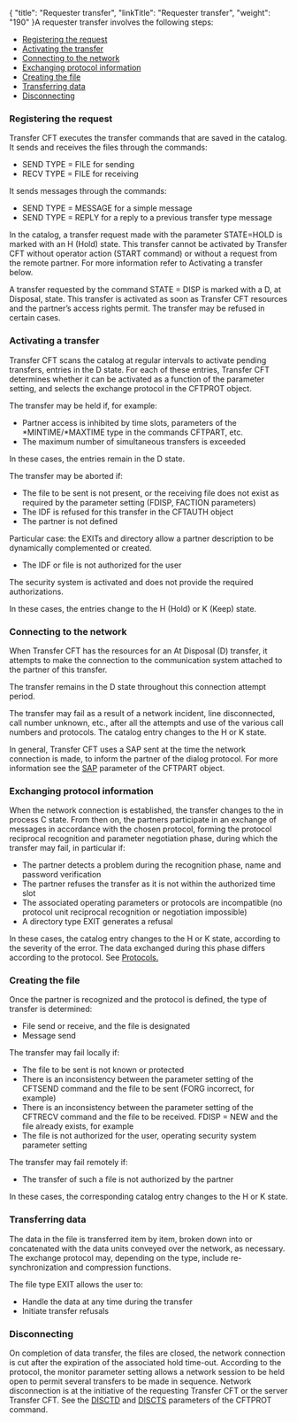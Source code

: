 {
    "title": "Requester  transfer",
    "linkTitle": "Requester transfer",
    "weight": "190"
}A requester transfer involves the following steps:

-   [Registering
    the request](#Registering_the_request)
-   [Activating
    the transfer](#Activating_a_transfer)
-   [Connecting
    to the network](#Connecting_to_the_network)
-   [Exchanging
    protocol information](#Exchanging_protocol_information)
-   [Creating
    the file](#Creating_the_file)
-   [Transferring
    data](#Transferring_data)
-   [Disconnecting](#Disconnecting)

<span id="Registering_the_request"></span>

### Registering the request

Transfer CFT executes the transfer commands that are saved
in the catalog. It sends and receives the files through the commands:

-   SEND TYPE = FILE
    for sending
-   RECV TYPE = FILE
    for receiving

It sends messages through the commands:

-   SEND TYPE = MESSAGE
    for a simple message
-   SEND TYPE = REPLY
    for a reply to a previous transfer type message

In the catalog, a transfer request made with the parameter STATE=HOLD
is marked with an H (Hold) state.
This transfer cannot be activated by Transfer CFT  without operator action
(START command) or without a request from the remote partner. For more
information refer to Activating a transfer below.

A transfer requested by the command STATE = DISP is marked with a D,
at Disposal, state. This transfer
is activated as soon as Transfer CFT resources and the partner’s access
rights permit. The transfer may be refused in certain cases.

<span id="Activating_a_transfer"></span>

### Activating a transfer

Transfer CFT   scans the catalog at regular intervals to activate pending
transfers, entries in the D state. For each of these entries,  Transfer CFT  
determines whether it can be activated as a function of the parameter
setting, and selects the exchange protocol in the CFTPROT object.

The transfer may be held if, for example:

-   Partner access
    is inhibited by time slots, parameters of the \*MINTIME/\*MAXTIME type in
    the commands CFTPART,  etc.
-   The maximum number
    of simultaneous transfers is exceeded

In these cases, the entries remain in the D state.

The transfer may be aborted if:

-   The file to be
    sent is not present, or the receiving file does not exist as required
    by the parameter setting (FDISP, FACTION parameters)
-   The IDF is refused
    for this transfer in the CFTAUTH object
-   The partner is
    not defined

Particular case: the EXITs and directory allow a partner
description to be dynamically complemented or created.

-   The IDF or file
    is not authorized for the user

The security system is activated and does not provide the required authorizations.

In these cases, the entries change to the H (Hold) or K (Keep) state.

<span id="Connecting_to_the_network"></span>

### Connecting to the network

When  Transfer CFT   has the resources for an At Disposal (D) transfer,
it attempts to make the connection to the communication system attached
to the partner of this transfer.

The transfer remains in the D
state throughout this connection attempt period.

The transfer may fail as a result of a network incident, line disconnected,
call number unknown, etc., after all the attempts and use of the various
call numbers and protocols. The catalog entry changes to the H
or K state.

In general, Transfer CFT uses a SAP sent at the time the network
connection is made, to inform the partner of the dialog protocol. For
more information see the [SAP](../../../c_intro_userinterfaces/command_summary/parameter_intro/sap)
parameter of the CFTPART object.

<span id="Exchanging_protocol_information"></span>

### Exchanging protocol information

When the network connection is established, the transfer changes to
the in process C state. From then on, the partners participate in an exchange
of messages in accordance with the chosen protocol, forming the protocol
reciprocal recognition and parameter negotiation phase, during which the
transfer may fail, in particular if:

-   The partner detects
    a problem during the recognition phase, name and password verification
-   The partner refuses
    the transfer as it is not within the authorized time slot
-   The associated
    operating parameters or protocols are incompatible (no protocol unit reciprocal
    recognition or negotiation impossible)
-   A directory type
    EXIT generates a refusal

In these cases, the catalog entry changes to the H or K state, according
to the severity of the error. The data exchanged during this phase differs
according to the protocol. See [Protocols.](../../../protocols_start_here)

<span id="Creating_the_file"></span>

### Creating the file

Once the partner is recognized and the protocol is defined, the type
of transfer is determined:

-   File send or receive,
    and the file is designated
-   Message send

The transfer may fail locally if:

-   The file to
    be sent is not known or protected
-   There is an
    inconsistency between the parameter setting of the CFTSEND command and
    the file to be sent (FORG incorrect, for example)
-   There is an
    inconsistency between the parameter setting of the CFTRECV command and
    the file to be received. FDISP = NEW and the file already exists, for
    example
-   The file is
    not authorized for the user, operating security system parameter setting

The transfer may fail remotely if:

-   The transfer
    of such a file is not authorized by the partner

In these cases, the corresponding catalog entry changes to the H or
K state.

<span id="Transferring_data"></span>

### Transferring data

The data in the file is transferred item by item, broken down into or
concatenated with the data units conveyed over the network, as necessary.
The exchange protocol may, depending on the type, include re-synchronization
and compression functions.

The file type EXIT allows the user to:

-   Handle the data
    at any time during the transfer
-   Initiate transfer
    refusals

<span id="Disconnecting"></span>

### Disconnecting

On completion of data transfer, the files are closed, the network connection
is cut after the expiration of the associated hold time-out. According
to the protocol, the monitor parameter setting allows a network session
to be held open to permit several transfers to be made in sequence. Network
disconnection is at the initiative of the requesting Transfer CFT or the server
Transfer CFT. See the [DISCTD](../../../c_intro_userinterfaces/command_summary/parameter_intro/disctd) and [DISCTS](../../../c_intro_userinterfaces/command_summary/parameter_intro/discts) parameters of the CFTPROT command.
